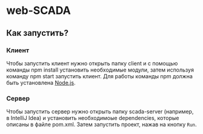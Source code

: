 # web-SCADA

## Как запустить?

### Клиент
Чтобы запустить клиент нужно открыть папку client и с помощью команды npm install установить необходимые модули, затем используя команду npm start запустить клиент.
Для работы команды npm должна быть установлена [Node.js](https://nodejs.org/en/download).

### Сервер
Чтобы запустить сервер нужно открыть папку scada-server (например, в IntelliJ Idea) и установить необходимоые dependencies, которые описаны в файле pom.xml. Затем запустить проект, нажав на кнопку `Run`.

